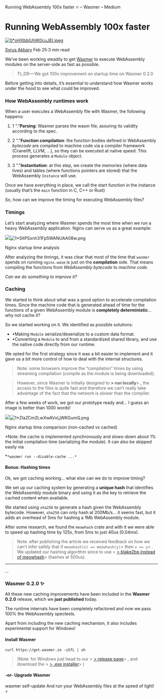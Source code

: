 Running WebAssembly 100x faster 🔥 – Wasmer – Medium

# Running WebAssembly 100x faster

[![0*oHXbblUhIK0cuJEt.jpeg](../_resources/c8effbb20041a856109cfa5d4f2a332c.jpg)](https://medium.com/@syrusakbary?source=post_header_lockup)

[Syrus Akbary](https://medium.com/@syrusakbary)
Feb 25·3 min read

We’ve been working steadily to get [Wasmer](https://wasmer.io/) to execute WebAssembly modules on the server-side as fast as possible.

> TL;DR — We got 100x improvement on startup time on Wasmer 0.2.0

Before getting into details, it’s essential to understand how Wasmer works under the hood to see what could be improved.

### How WebAssembly runtimes work

When a user executes a WebAssembly file with Wasmer, the following happens:

1. 1 "."**Parsing**: Wasmer parses the wasm file, assuring its validity according to the spec.

2. 2 "."**Function compilation**: the function bodies defined in WebAssembly *bytecode* are compiled to machine code via a compiler framework (Cranelift, LLVM, …), so they can be executed at native speed. This process generates a `Module` object.

3. 3 "."**Instantiation**: at this step, we create the memories (where data lives) and tables (where functions pointers are stored) that the WebAssembly `Instance` will use.

Once we have everything in place, we call the start function in the instance (usually that’s the `main` function in C, C++ or Rust)

So, how can we improve the timing for executing WebAssembly files?

### Timings

Let’s start analyzing where Wasmer spends the most time when we run a heavy WebAssembly application. Nginx can serve us as a great example:

![](../_resources/4587ef65cda228753e20bb0a0d9f33e4.png)![1*SltPSxnh31Fp5WANUAA08w.png](../_resources/92a1c95e3bf886a36a232aedd0110bcd.png)

Nginx startup time analysis

After analyzing the timings, it was clear that most of the time that `wasmer` spends on running `nginx.wasm` is just on the **compilation** side. That means compiling the functions from *WebAssembly bytecode* to *machine code*.

*Can we do something to improve it?*

### Caching

We started to think about what was a good option to accelerate compilation times. Since the machine code that is generated ahead of time for the functions of a given WebAssembly module is **completely deterministic**… why not cache it?

So we started working on it. We identified as possible solutions:

- •Making `Module` serialize/deserialize to a custom data format.
- •Converting a `Module` to and from a standardized shared library, and use the native code directly from our runtime.

We opted for the first strategy since it was a bit easier to implement and it gave us a bit more control of how to deal with the internal structures.

> Note: some browsers improve the “compilation” times by using streaming compilation (compile as the module is being downloaded).

> However, since Wasmer is initially designed to **> run locally**> , the access to the files is quite fast and therefore we can’t really take advantage of the fact that the network is slower than the compiler.

After a few weeks of work, we got our prototype ready and…
I guess an image is better than 1000 words!

![](../_resources/34cae9000057e02a58766db8e2b77a66.png)![1*ZIaZCm2LwXwAVxLjWKGumQ.png](../_resources/1b218674df750fbd8895daddf3fc30d6.png)

Nginx startup time comparison (non-cached vs cached)

*Note: the cache is implemented synchronously and slows-down about 1% the initial compilation time (serializing the module). It can also be skipped easily via

*`*wasmer run --disable-cache ...*`

#### Bonus: Hashing times

Ok, we got caching working… what else can we do to improve timing?

We set up our caching system by generating a **unique hash** that identifies the WebAssembly module binary and using it as the key to retrieve the cached content when available.

We started using `sha256` to generate a hash given the WebAssembly bytecode. However, `sha256` can only hash at 200Mb/s… it seems fast, but it adds an overhead of 5ms for hashing a 1Mb WebAssembly module.

After some research, we found the `meowhash` crate and with it we were able to speed up hashing time by 125x, from 5ms to just 40us (0.04ms).

> Note: after publishing the article we received feedback on how we can’t infer safely that if `meowhash(x) == meowhash(y)`>  then `x == y`> . We updated our hashing algorithm since to use > [> blake2bp instead of meowhash](https://github.com/wasmerio/wasmer/pull/214)>  (hashes at 500us).

* * *

*...*

### Wasmer 0.2.0 ✨

All these new caching improvements have been included in the **Wasmer 0.2.0** release, which we **just published** today.

The runtime internals have been completely refactored and now we pass 100% the WebAssembly spectests.

Apart from including the new caching mechanism, it also includes experimental support for Windows!

#### Install Wasmer

`curl https://get.wasmer.io -sSfL | sh`

> (Note: for Windows just head to our > [> release page](https://github.com/wasmerio/wasmer/releases/tag/0.2.0)> , and download the > [> .exe installer](https://github.com/wasmerio/wasmer/releases/download/0.2.0/WasmerInstaller-0.2.0.exe)> )

#### -or- Upgrade Wasmer

wasmer self-update
And run your WebAssembly files at the speed of light! ⚡️